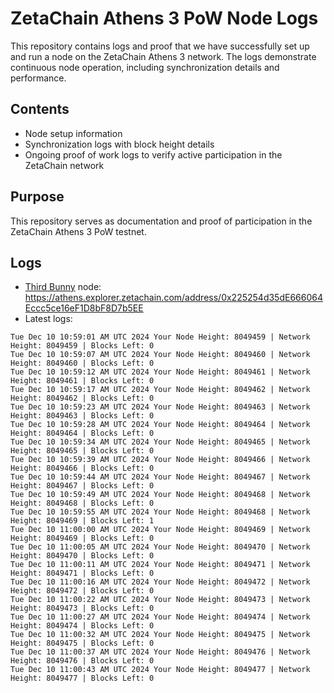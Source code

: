 # ZetaChain Athens 3 PoW Node Logs
This repository contains logs and proof that we have successfully set up and run a node on the ZetaChain Athens 3 network. The logs demonstrate continuous node operation, including synchronization details and performance.

## Contents
- Node setup information
- Synchronization logs with block height details
- Ongoing proof of work logs to verify active participation in the ZetaChain network

## Purpose
This repository serves as documentation and proof of participation in the ZetaChain Athens 3 PoW testnet.

## Logs

- [Third Bunny](https://thirdbunny.xyz/) node: https://athens.explorer.zetachain.com/address/0x225254d35dE666064Eccc5ce16eF1D8bF8D7b5EE
- Latest logs:
```
Tue Dec 10 10:59:01 AM UTC 2024 Your Node Height: 8049459 | Network Height: 8049459 | Blocks Left: 0
Tue Dec 10 10:59:07 AM UTC 2024 Your Node Height: 8049460 | Network Height: 8049460 | Blocks Left: 0
Tue Dec 10 10:59:12 AM UTC 2024 Your Node Height: 8049461 | Network Height: 8049461 | Blocks Left: 0
Tue Dec 10 10:59:17 AM UTC 2024 Your Node Height: 8049462 | Network Height: 8049462 | Blocks Left: 0
Tue Dec 10 10:59:23 AM UTC 2024 Your Node Height: 8049463 | Network Height: 8049463 | Blocks Left: 0
Tue Dec 10 10:59:28 AM UTC 2024 Your Node Height: 8049464 | Network Height: 8049464 | Blocks Left: 0
Tue Dec 10 10:59:34 AM UTC 2024 Your Node Height: 8049465 | Network Height: 8049465 | Blocks Left: 0
Tue Dec 10 10:59:39 AM UTC 2024 Your Node Height: 8049466 | Network Height: 8049466 | Blocks Left: 0
Tue Dec 10 10:59:44 AM UTC 2024 Your Node Height: 8049467 | Network Height: 8049467 | Blocks Left: 0
Tue Dec 10 10:59:49 AM UTC 2024 Your Node Height: 8049468 | Network Height: 8049468 | Blocks Left: 0
Tue Dec 10 10:59:55 AM UTC 2024 Your Node Height: 8049468 | Network Height: 8049469 | Blocks Left: 1
Tue Dec 10 11:00:00 AM UTC 2024 Your Node Height: 8049469 | Network Height: 8049469 | Blocks Left: 0
Tue Dec 10 11:00:05 AM UTC 2024 Your Node Height: 8049470 | Network Height: 8049470 | Blocks Left: 0
Tue Dec 10 11:00:11 AM UTC 2024 Your Node Height: 8049471 | Network Height: 8049471 | Blocks Left: 0
Tue Dec 10 11:00:16 AM UTC 2024 Your Node Height: 8049472 | Network Height: 8049472 | Blocks Left: 0
Tue Dec 10 11:00:22 AM UTC 2024 Your Node Height: 8049473 | Network Height: 8049473 | Blocks Left: 0
Tue Dec 10 11:00:27 AM UTC 2024 Your Node Height: 8049474 | Network Height: 8049474 | Blocks Left: 0
Tue Dec 10 11:00:32 AM UTC 2024 Your Node Height: 8049475 | Network Height: 8049475 | Blocks Left: 0
Tue Dec 10 11:00:37 AM UTC 2024 Your Node Height: 8049476 | Network Height: 8049476 | Blocks Left: 0
Tue Dec 10 11:00:43 AM UTC 2024 Your Node Height: 8049477 | Network Height: 8049477 | Blocks Left: 0
```
